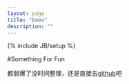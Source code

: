 ```yaml
---
layout: page
title: "Demo"
description: ""
---
```

{% include JB/setup %}

<script type="text/javascript">
  var page = page || {}
  page.type = 'demo'
</script>

<!--<h1 class="title">Something For Fun</h1>-->

<!--* 我从来都不发状态 [src](https://gist.github.com/2376278)  [demo](http://houkanshandemo.sinaapp.com/dt_status/index.html)-->

#Something For Fun

都弱爆了没时间整理，还是直接去[github](http://github.com/houkanshan)吧

